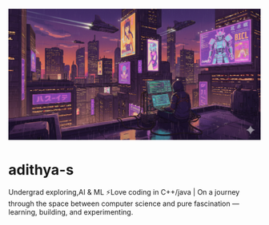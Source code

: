 <p align="center">
  <img src="unnamed.png" alt="Banner" />
</p>

# adithya-s
Undergrad exploring,AI & ML ⚡Love coding in C++/java | On a journey through the space between computer science and pure fascination — learning, building, and experimenting.
